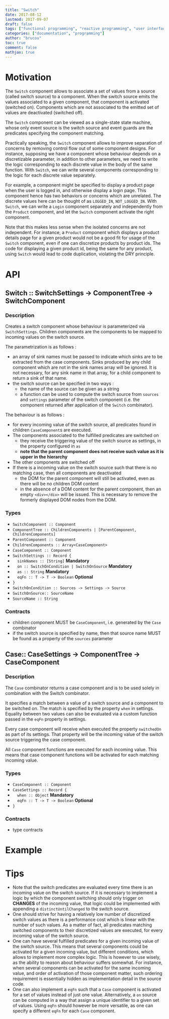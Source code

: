 ```yaml
---
title: "Switch"
date: 2017-08-12
lastmod: 2017-09-07
draft: false
tags: ["functional programming", "reactive programming", "user interface"]
categories: ["documentation", "programming"]
author: "brucou"
toc: true
comment: false
mathjax: true
---
```


# Motivation
The `Switch` component allows to associate a set of values from a source (called switch source) to a component. When the switch source emits the values associated to a given component, that component is activated (switched on). Components which are not associated to the emitted set of values are deactivated (switched off).

The `Switch` component can be viewed as a single-state state machine, whose only event source is the switch source and event guards are the predicates specifying the component matching.

Practically speaking, the `Switch` component allows to improve separation of concerns by removing control flow out of some component designs. For instance, supposing we have a component whose behaviour depends on a discretizable parameter, in addition to other parameters, we need to write the logic corresponding to each discrete value in the body of the same function. With `Switch`, we can write several components corresponding to the logic for each discrete value separately.

For example, a component might be specified to display a product page when the user is logged in, and otherwise display a login page. This component hence has two behaviors or concerns which are unrelated. The discrete values here can be thought of as `LOGGED_IN`, `NOT_LOGGED_IN`. With `Switch`, we can write a `Login` component separately and independently from the `Product` component, and let the `Switch` component activate the right component.

Note that this makes less sense when the isolated concerns are not independent. For instance, a `Product` component which displays a product details page for a given product would not be a good fit for usage of the `Switch` component, even if one can discretize products by product ids. The code for displaying a given product id, being the same for any product, using `Switch` would lead to code duplication, violating the DRY principle.

# API

## Switch :: SwitchSettings -> ComponentTree -> SwitchComponent

### Description
Creates a switch component whose behaviour is parameterized via `SwitchSettings`. Children components are the components to be mapped to incoming values on the switch source.

The parametrization is as follows :

- an array of sink names must be passed to indicate which sinks are to be extracted from the case components. Sinks produced by any child component which are not in the sink names array will be ignored. It is not necessary, for any sink name in that array, for a child component to return a sink of that name.
- the switch source can be specified in two ways :
	- the name of the source can be given as a string
	- a function can be used to compute the switch source from `sources` and `settings` parameter of the switch component (i.e. the component returned after application of the `Switch` combinator).

The behaviour is as follows :

- for every incoming value of the switch source, all predicates found in children `CaseComponent`s are executed. 
- The components associated to the fulfilled predicates are switched on
	- they receive the triggering value of the switch source as settings, in the property configured in `as`
	- **note that the parent component does not receive such value as it is upper in the hierarchy**
- The other components are switched off
- If there is a incoming value on the switch source such that there is no matching case, then all components are deactivated
	- the DOM for the parent component will still be activated, even as there will be no children DOM content
	- in the absence of a DOM content for the parent component, then an empty `<div></div>` will be issued. This is necessary to remove the formerly displayed DOM nodes from the DOM.


### Types
- `SwitchComponent :: Component`
- `ComponentTree :: ChildrenComponents | [ParentComponent, ChildrenComponents]`
- `ParentComponent :: Component`
- `ChildrenComponents :: Array<CaseComponent>`
-  `CaseComponent :: Component`
- `SwitchSettings :: Record {`
- `  sinkNames :: [String]`  **Mandatory**
- `  on :: SwitchOnCondition | SwitchOnSource` **Mandatory**
- `  as :: String` **Mandatory**
- `  eqFn :: T -> T -> Boolean` **Optional**
- `}`
- `SwitchOnCondition :: Sources -> Settings -> Source`
- `SwitchOnSource:: SourceName`
- `SourceName :: String`

### Contracts
- children component MUST be `CaseComponent`, i.e. generated by the `Case` combinator
- if the switch source is specified by name, then that source name MUST be found as a property of the `sources` parameter


## Case:: CaseSettings -> ComponentTree -> CaseComponent
### Description
The `Case` combinator returns a case component and is to be used solely in combination with the Switch combinator. 

It specifies a match between a value of a switch source and a component to be switched on. The match is specified by the property `when` in settings. Equality between two values can also be evaluated via a custom function passed in the `eqFn` property in settings.

Every case component  will receive when executed the property `switchedOn` as part of its settings. That property will be the incoming value of the switch source triggering the case component.

All `Case` component functions are executed for each incoming value. This means that case component functions will be activated for each matching incoming value. 

### Types
-  `CaseComponent :: Component`
- `CaseSettings :: Record {`
- `  when :: Object`  **Mandatory**
- `  eqFn :: T -> T -> Boolean` **Optional**
- `}`

### Contracts
- type contracts

# Example


# Tips
- Note that the switch predicates are evaluated every time there is an incoming value on the switch source. If it is necessary to implement a logic by which the component switching should only trigger on **CHANGES** of the incoming value, that logic could be implemented with appending a `distinctUntilChanged` to the switch source.
- One should strive for having a relatively low number of discretized switch values as there is a performance cost which is linear with the number of such values. As a matter of fact, all predicates matching switched components to their discretized values are executed, for every incoming value of the switch source.
- One can have several fulfilled predicates for a given incoming value of the switch source. This means that several components could be activated for a given incoming value, but different conditions, which allows to implement more complex logic. This is however to use wisely, as the ability to reason about behaviour suffers somewhat. For instance, when several components can be activated for the same incoming value, and order of activation of those component matter, such ordering requirement is essentially hidden as implementation detail in the source code.
- One can also implement a `eqFn` such that a `Case` component is activated for a set of values instead of just one value. Alternatively, a `on` source can be computed in a way that assign a unique identifier to a given set of values. Using `eqFn` should however be more versatile, as one can specify a different `eqFn` for each `Case` component.
